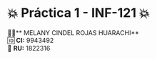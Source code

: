 # 💥 Práctica 1 - INF-121 💥  

👩‍💻** MELANY CINDEL ROJAS HUARACHI**  
🆔 **CI:** 9943492  
🏫 **RU:** 1822316
